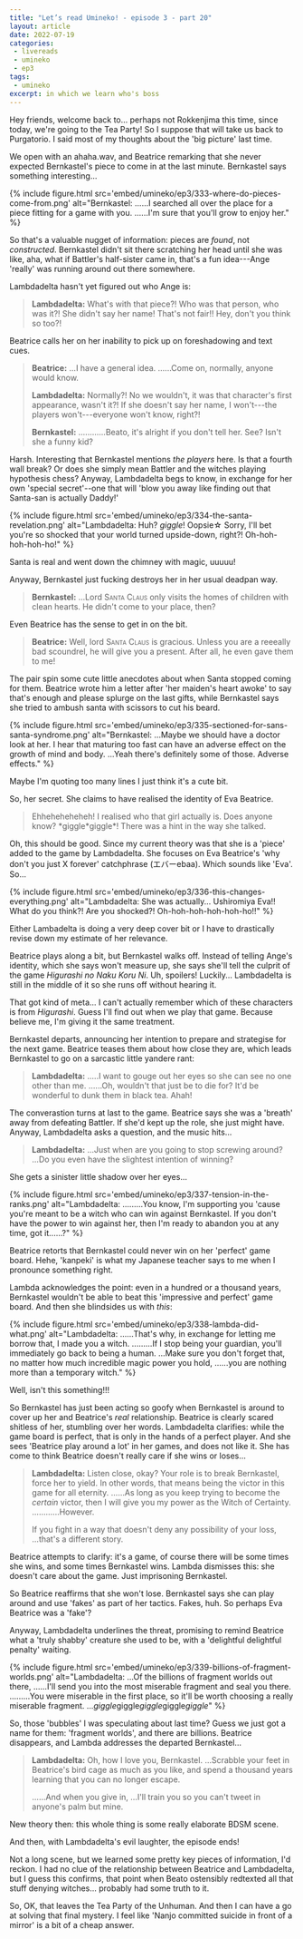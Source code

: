 ```yaml
---
title: "Let’s read Umineko! - episode 3 - part 20"
layout: article
date: 2022-07-19
categories:
 - livereads
 - umineko
 - ep3
tags:
 - umineko
excerpt: in which we learn who's boss
---
```

Hey friends, welcome back to... perhaps not Rokkenjima this time, since today, we're going to the Tea Party! So I suppose that will take us back to Purgatorio. I said most of my thoughts about the 'big picture' last time.

We open with an ahaha.wav, and Beatrice remarking that she never expected Bernkastel's piece to come in at the last minute. Bernkastel says something interesting...

{% include figure.html src='embed/umineko/ep3/333-where-do-pieces-come-from.png' alt="Bernkastel: ......I searched all over the place for a piece fitting for a game with you. ......I'm sure that you'll grow to enjoy her." %}

So that's a valuable nugget of information: pieces are *found*, not *constructed*. Bernkastel didn't sit there scratching her head until she was like, aha, what if Battler's half-sister came in, that's a fun idea---Ange 'really' was running around out there somewhere.

Lambdadelta hasn't yet figured out who Ange is:

> <b class="name">Lambdadelta:</b> What's with that piece?! Who was that person, who was it?! She didn't say her name! That's not fair!! Hey, don't you think so too?!

Beatrice calls her on her inability to pick up on foreshadowing and text cues.

> <b class="name">Beatrice:</b> ...I have a general idea. ......Come on, normally, anyone would know.
> 
> <b class="name">Lambdadelta:</b> Normally?! No we wouldn't, it was that character's first appearance, wasn't it?! If she doesn't say her name, I won't---the players won't---everyone won't know, right?!
> 
> <b class="name">Bernkastel:</b> ............Beato, it's alright if you don't tell her. See? Isn't she a funny kid?

Harsh. Interesting that Bernkastel mentions *the players* here. Is that a fourth wall break? Or does she simply mean Battler and the witches playing hypothesis chess? Anyway, Lambdadelta begs to know, in exchange for her own 'special secret'--one that will 'blow you away like finding out that Santa-san is actually Daddy!'

{% include figure.html src='embed/umineko/ep3/334-the-santa-revelation.png' alt="Lambdadelta: Huh? *giggle*! Oopsie☆ Sorry, I'll bet you're so shocked that your world turned upside-down, right?! Oh-hoh-hoh-hoh-ho!" %}

Santa is real and went down the chimney with magic, uuuuu!

Anyway, Bernkastel just fucking destroys her in her usual deadpan way.

> <b class="name">Bernkastel:</b> ...Lord <span class="smallcaps">Santa Claus</span> only visits the homes of children with clean hearts. He didn't come to your place, then?

Even Beatrice has the sense to get in on the bit.

> <b class="name">Beatrice:</b> Well, lord <span class="smallcaps">Santa Claus</span> is gracious. Unless you are a reeeally bad scoundrel, he will give you a present. After all, he even gave them to me!

The pair spin some cute little anecdotes about when Santa stopped coming for them. Beatrice wrote him a letter after 'her maiden's heart awoke' to say that's enough and please splurge on the last gifts, while Bernkastel says she tried to ambush santa with scissors to cut his beard.

{% include figure.html src='embed/umineko/ep3/335-sectioned-for-sans-santa-syndrome.png' alt="Bernkastel: ...Maybe we should have a doctor look at her. I hear that maturing too fast can have an adverse effect on the growth of mind and body. ...Yeah there's definitely some of those. Adverse effects." %}

Maybe I'm quoting too many lines I just think it's a cute bit.

So, her secret. She claims to have realised the identity of Eva Beatrice.

> Ehheheheheheh! I realised who that girl actually is. Does anyone know? \*giggle\*giggle\*! There was a hint in the way she talked.

Oh, this should be good. Since my current theory was that she is a 'piece' added to the game by Lambdadelta. She focuses on Eva Beatrice's 'why don't you just X forever' catchphrase (<rubly lang="jp">エバー<rp> (</rp><rt>ebaa</rt><rp>)</rp>). Which sounds like 'Eva'. So...

{% include figure.html src='embed/umineko/ep3/336-this-changes-everything.png' alt="Lambdadelta: She was actually... Ushiromiya Eva!! What do you think?! Are you shocked?! Oh-hoh-hoh-hoh-hoh-ho!!" %}

Either Lambadelta is doing a very deep cover bit or I have to drastically revise down my estimate of her relevance.

Beatrice plays along a bit, but Bernkastel walks off. Instead of telling Ange's identity, which she says won't measure up, she says she'll tell the culprit of the game <cite>Higurashi no Naku Koru Ni</cite>. Uh, spoilers! Luckily... Lambdadelta is still in the middle of it so she runs off without hearing it.

That got kind of meta... I can't actually remember which of these characters is from <cite>Higurashi</cite>. Guess I'll find out when we play that game. Because believe me, I'm giving it the same treatment.

Bernkastel departs, announcing her intention to prepare and strategise for the next game. Beatrice teases them about how close they are, which leads Bernkastel to go on a sarcastic little yandere rant:

> <b class="name">Lambdadelta:</b> .....I want to gouge out her eyes so she can see no one other than me. ......Oh, wouldn't that just be to die for? It'd be wonderful to dunk them in black tea. Ahah!

The converastion turns at last to the game. Beatrice says she was a 'breath' away from defeating Battler. If she'd kept up the role, she just might have. Anyway, Lambdadelta asks a question, and the music hits...

> <b class="name">Lambdadelta:</b> ...Just when are you going to stop screwing around? ...Do you even have the slightest intention of winning?

She gets a sinister little shadow over her eyes...

{% include figure.html src='embed/umineko/ep3/337-tension-in-the-ranks.png' alt="Lambdadelta: .........You know, I'm supporting you 'cause you're meant to be a witch who can win against Bernkastel. If you don't have the power to win against her, then I'm ready to abandon you at any time, got it......?" %}

Beatrice retorts that Bernkastel could never win on her 'perfect' game board. Hehe, 'kanpeki' is what my Japanese teacher says to me when I pronounce something right.

Lambda acknowledges the point: even in a hundred or a thousand years, Bernkastel wouldn't be able to beat this 'impressive and perfect' game board. And then she blindsides us with *this*:

{% include figure.html src='embed/umineko/ep3/338-lambda-did-what.png' alt="Lambdadelta: ......That's why, in exchange for letting me borrow that, I made you a witch. .........If I stop being your guardian, you'll immediately go back to being a human. ...Make sure you don't forget that, no matter how much incredible magic power you hold, ......you are nothing more than a temporary witch." %}

Well, isn't this something!!!

So Bernkastel has just been acting so goofy when Bernkastel is around to cover up her and Beatrice's *real* relationship. Beatrice is clearly scared shitless of her, stumbling over her words. Lambdadelta clarifies: while the game board is perfect, that is only in the hands of a perfect player. And she sees 'Beatrice play around a lot' in her games, and does not like it. She has come to think Beatrice doesn't really care if she wins or loses...

> <b class="name">Lambdadelta:</b> Listen close, okay? Your role is to break Bernkastel, force her to yield. In other words, that means being the victor in this game for all eternity. ......As long as you keep trying to become the *certain* victor, then I will give you my power as the Witch of Certainty. ............However.
> 
> If you fight in a way that doesn't deny any possibility of your loss, ...that's a different story.

Beatrice attempts to clarify: it's a game, of course there will be some times she wins, and some times Bernkastel wins. Lambda dismisses this: she doesn't care about the game. Just imprisoning Bernkastel.

So Beatrice reaffirms that she won't lose. Bernkastel says she can play around and use 'fakes' as part of her tactics. Fakes, huh. So perhaps Eva Beatrice was a 'fake'?

Anyway, Lambdadelta underlines the threat, promising to remind Beatrice what a 'truly shabby' creature she used to be, with a 'delightful delightful penalty' waiting.

{% include figure.html src='embed/umineko/ep3/339-billions-of-fragment-worlds.png' alt="Lambdadelta: ...Of the billions of fragment worlds out there, ......I'll send you into the most miserable fragment and seal you there. .........You were miserable in the first place, so it'll be worth choosing a really miserable fragment. ...*giggle*giggle*giggle*giggle*giggle*" %}

So, those 'bubbles' I was speculating about last time? Guess we just got a name for them: 'fragment worlds', and there are billions. Beatrice disappears, and Lambda addresses the departed Bernkastel...

> <b class="name">Lambdadelta:</b> Oh, how I love you, Bernkastel. ...Scrabble your feet in Beatrice's bird cage as much as you like, and spend a thousand years learning that you can no longer escape.
> 
> ......And when you give in, ...I'll train you so you can't tweet in anyone's palm but mine.

New theory then: this whole thing is some really elaborate BDSM scene.

And then, with Lambdadelta's evil laughter, the episode ends!

Not a long scene, but we learned some pretty key pieces of information, I'd reckon. I had no clue of the relationship between Beatrice and Lambdadelta, but I guess this confirms, that point when Beato ostensibly redtexted all that stuff denying witches... probably had some truth to it.

So, OK, that leaves the Tea Party of the Unhuman. And then I can have a go at solving that final mystery. I feel like 'Nanjo committed suicide in front of a mirror' is a bit of a cheap answer.